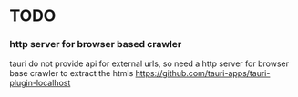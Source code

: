 # TODO

### http server for browser based crawler

tauri do not provide api for external urls, so need a http server for browser base crawler to extract the htmls
https://github.com/tauri-apps/tauri-plugin-localhost
